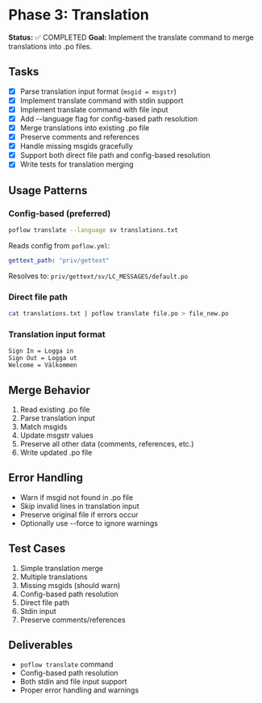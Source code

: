 # Phase 3: Translation

**Status:** ✅ COMPLETED
**Goal:** Implement the translate command to merge translations into .po files.

## Tasks

- [x] Parse translation input format (`msgid = msgstr`)
- [x] Implement translate command with stdin support
- [x] Implement translate command with file input
- [x] Add --language flag for config-based path resolution
- [x] Merge translations into existing .po file
- [x] Preserve comments and references
- [x] Handle missing msgids gracefully
- [x] Support both direct file path and config-based resolution
- [x] Write tests for translation merging

## Usage Patterns

### Config-based (preferred)

```bash
poflow translate --language sv translations.txt
```

Reads config from `poflow.yml`:
```yaml
gettext_path: "priv/gettext"
```

Resolves to: `priv/gettext/sv/LC_MESSAGES/default.po`

### Direct file path

```bash
cat translations.txt | poflow translate file.po > file_new.po
```

### Translation input format

```
Sign In = Logga in
Sign Out = Logga ut
Welcome = Välkommen
```

## Merge Behavior

1. Read existing .po file
2. Parse translation input
3. Match msgids
4. Update msgstr values
5. Preserve all other data (comments, references, etc.)
6. Write updated .po file

## Error Handling

- Warn if msgid not found in .po file
- Skip invalid lines in translation input
- Preserve original file if errors occur
- Optionally use --force to ignore warnings

## Test Cases

1. Simple translation merge
2. Multiple translations
3. Missing msgids (should warn)
4. Config-based path resolution
5. Direct file path
6. Stdin input
7. Preserve comments/references

## Deliverables

- `poflow translate` command
- Config-based path resolution
- Both stdin and file input support
- Proper error handling and warnings
